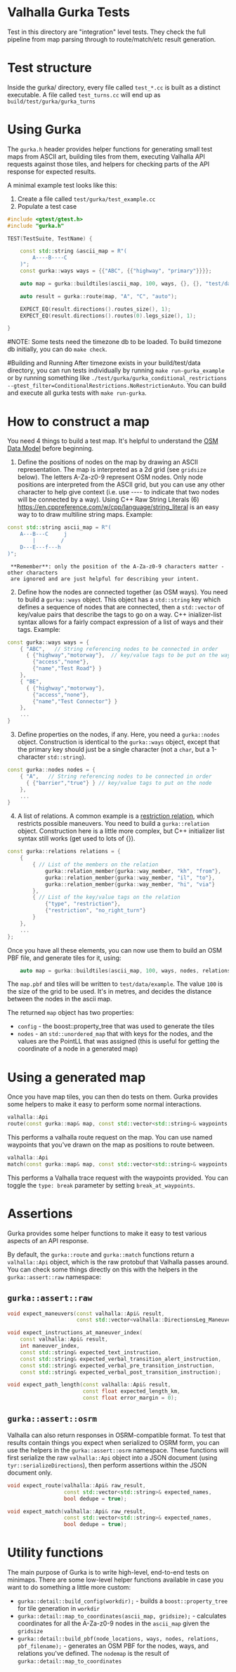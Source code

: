 # Valhalla Gurka Tests

Test in this directory are "integration" level tests.  They check the full pipeline from
map parsing through to route/match/etc result generation.

# Test structure

Inside the gurka/ directory, every file called `test_*.cc` is built as a distinct executable.
A file called `test_turns.cc` will end up as `build/test/gurka/gurka_turns`

# Using Gurka

The `gurka.h` header provides helper functions for generating small test maps from ASCII art,
building tiles from them, executing Valhalla API requests against those tiles, and helpers
for checking parts of the API response for expected results.

A minimal example test looks like this:

  1. Create a file called `test/gurka/test_example.cc`
  2. Populate a test case

```cpp
#include <gtest/gtest.h>
#include "gurka.h"

TEST(TestSuite, TestName) {

    const std::string &ascii_map = R"(
        A----B----C
    )";
    const gurka::ways ways = {{"ABC", {{"highway", "primary"}}}};

    auto map = gurka::buildtiles(ascii_map, 100, ways, {}, {}, "test/data/example");

    auto result = gurka::route(map, "A", "C", "auto");

    EXPECT_EQ(result.directions().routes_size(), 1);
    EXPECT_EQ(result.directions().routes(0).legs_size(), 1);

}
```
#NOTE: Some tests need the timezone db to be loaded.
To build timezone db initially, you can do `make check`.

#Building and Running
After timezone exists in your build/test/data directory, you can run tests individually by running `make run-gurka_example` or by running something like `./test/gurka/gurka_conditional_restrictions --gtest_filter=ConditionalRestrictions.NoRestrictionAuto`.
You can build and execute all gurka tests with `make run-gurka`.

# How to construct a map

You need 4 things to build a test map.  It's helpful to understand the [OSM Data Model](https://labs.mapbox.com/mapping/osm-data-model/) before beginning.

  1. Define the positions of nodes on the map by drawing an ASCII representation.
     The map is interpreted as a 2d grid (see `gridsize` below). The letters A-Za-z0-9
     represent OSM nodes.  Only node positions are interpreted from the ASCII grid,
     but you can use any other character to help give context (i.e. use ---- to indicate
     that two nodes will be connected by a way).
     Using C++ Raw String Literals (6) https://en.cppreference.com/w/cpp/language/string_literal
     is an easy way to to draw multiline string maps.
     Example:

```cpp
const std::string ascii_map = R"(
    A---B---C     j
        |        /
    D---E---f---h
)";
```

     **Remember**: only the position of the A-Za-z0-9 characters matter - other characters
     are ignored and are just helpful for describing your intent.

  2. Define how the nodes are connected together (as OSM ways).  You need to build a
     `gurka::ways` object.  This object has a `std::string` key which defines a sequence
     of nodes that are connected, then a `std::vector` of key/value pairs that describe
     the tags to go on a way.  C++ inializer-list syntax allows for a fairly compact
     expression of a list of ways and their tags.
     Example:

```cpp
const gurka::ways ways = {
    { "ABC",   // String referencing nodes to be connected in order
      { {"highway","motorway"},  // key/value tags to be put on the way
        {"access","none"},
        {"name","Test Road"} }
    },
    { "BE",  
      { {"highway","motorway"},
        {"access","none"},
        {"name","Test Connector"} }
    },
    ...
}
```

  3. Define properties on the nodes, if any.  Here, you need a `gurka::nodes` object.  Construction
     is identical to the `gurka::ways` object, except that the primary key should just be
     a single character (not a `char`, but a 1-character `std::string`).

```cpp
const gurka::nodes nodes = {
    { "A",   // String referencing nodes to be connected in order
      { {"barrier","true"} } // key/value tags to put on the node
    },
    ...
}
```

  4. A list of relations.  A common example is a [restriction relation](https://wiki.openstreetmap.org/wiki/Relation:restriction), which restricts possible maneuvers.
     You need to build a `gurka::relation` object.  Construction here is a little more
     complex, but C++ initializer list syntax still works (get used to lots of {}).


```cpp
const gurka::relations relations = {
    {
        { // List of the members on the relation
            gurka::relation_member{gurka::way_member, "kh", "from"},
            gurka::relation_member{gurka::way_member, "il", "to"},
            gurka::relation_member{gurka::way_member, "hi", "via"}
        },
        { // List of the key/value tags on the relation
            {"type", "restriction"},
            {"restriction", "no_right_turn"}
        }
    },
    ...
};
```

Once you have all these elements, you can now use them to build an OSM PBF file, and generate
tiles for it, using:

```cpp
    auto map = gurka::buildtiles(ascii_map, 100, ways, nodes, relations, "test/data/example");
```

The `map.pbf` and tiles will be written to `test/data/example`.  The value `100` is the size of the grid to be used.  It's in metres, and decides the distance between the nodes in the ascii map.

The returned `map` object has two properties:

  - `config` - the boost::property_tree that was used to generate the tiles
  - `nodes` - an `std::unordered_map` that with keys for the nodes, and the values are the PointLL that was assigned (this is useful for getting the coordinate of a node in a generated map)


# Using a generated map

Once you have map tiles, you can then do tests on them.  Gurka provides some helpers to make
it easy to perform some normal interactions.

```cpp
valhalla::Api
route(const gurka::map& map, const std::vector<std::string>& waypoints, const std::string& costing) {
```

This performs a valhalla route request on the map.  You can use named waypoints that you've drawn
on the map as positions to route between.

```cpp
valhalla::Api
match(const gurka::map& map, const std::vector<std::string>& waypoints, const bool break_at_waypoints, const std::string& costing) {
```

This performs a Valhalla trace request with the waypoints provided.  You can toggle the `type: break`
parameter by setting `break_at_waypoints`.

# Assertions

Gurka provides some helper functions to make it easy to test various aspects of an API response.

By default, the `gurka::route` and `gurka::match` functions return a `valhalla::Api` object, which is the
raw protobuf that Valhalla passes around.  You can check some things directly on this with the helpers
in the `gurka::assert::raw` namespace:

## `gurka::assert::raw`

```cpp
void expect_maneuvers(const valhalla::Api& result,
                      const std::vector<valhalla::DirectionsLeg_Maneuver_Type>& expected_maneuvers);

void expect_instructions_at_maneuver_index(
    const valhalla::Api& result,
    int maneuver_index,
    const std::string& expected_text_instruction,
    const std::string& expected_verbal_transition_alert_instruction,
    const std::string& expected_verbal_pre_transition_instruction,
    const std::string& expected_verbal_post_transition_instruction);

void expect_path_length(const valhalla::Api& result,
                        const float expected_length_km,
                        const float error_margin = 0);
```

## `gurka::assert::osrm`

Valhalla can also return responses in OSRM-compatible format.  To test that results contain things you
expect when serialized to OSRM form, you can use the helpers in the `gurka::assert::osrm` namespace.
These functions will first serialize the raw `valhalla::Api` object into a JSON document
(using `tyr::serializeDirections`), then perform assertions within the JSON document only.

```cpp
void expect_route(valhalla::Api& raw_result,
                  const std::vector<std::string>& expected_names,
                  bool dedupe = true);

void expect_match(valhalla::Api& raw_result,
                  const std::vector<std::string>& expected_names,
                  bool dedupe = true);
```

# Utility functions

The main purpose of Gurka is to write high-level, end-to-end tests on minimaps.  There are some
low-level helper functions available in case you want to do something a little more custom:

  - `gurka::detail::build_config(workdir);` - builds a `boost::property_tree` for tile generation in `workdir`
  - `gurka::detail::map_to_coordinates(ascii_map, gridsize);` - calculates coordinates for all the A-Za-z0-9 nodes in the `ascii_map` given the `gridsize`
  - `gurka::detail::build_pbf(node_locations, ways, nodes, relations, pbf_filename);` - generates an OSM PBF for the nodes, ways, and relations you've defined.  The `nodemap` is the result of `gurka::detail::map_to_coordinates`

